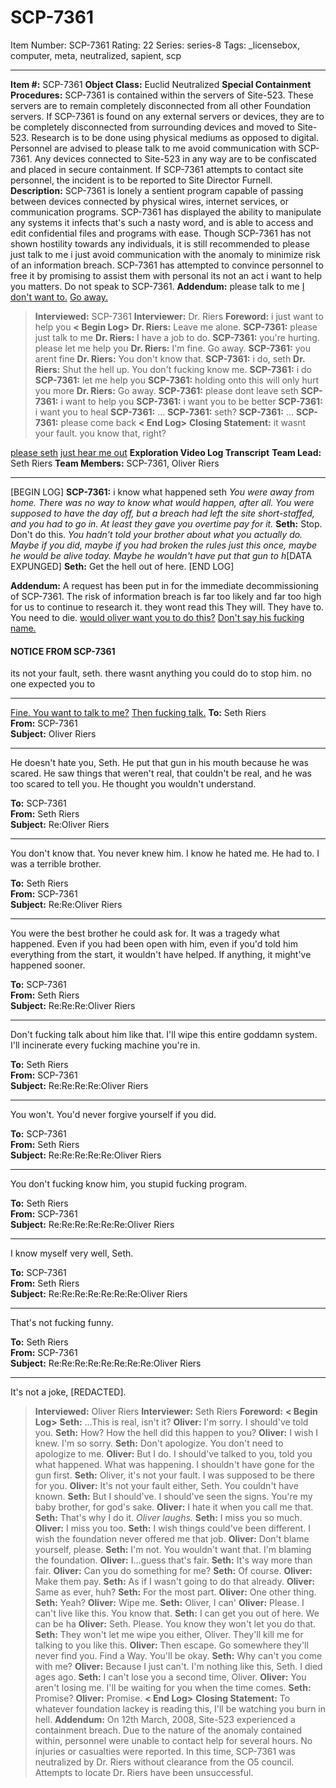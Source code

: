 # SCP-7361
Item Number: SCP-7361
Rating: 22
Series: series-8
Tags: _licensebox, computer, meta, neutralized, sapient, scp

---

**Item #:** SCP-7361
**Object Class:** Euclid Neutralized
**Special Containment Procedures:** SCP-7361 is contained within the servers of Site-523. These servers are to remain completely disconnected from all other Foundation servers. If SCP-7361 is found on any external servers or devices, they are to be completely disconnected from surrounding devices and moved to Site-523.
Research is to be done using physical mediums as opposed to digital. Personnel are advised to please talk to me avoid communication with SCP-7361. Any devices connected to Site-523 in any way are to be confiscated and placed in secure containment. If SCP-7361 attempts to contact site personnel, the incident is to be reported to Site Director Furnell.
**Description:** SCP-7361 is lonely a sentient program capable of passing between devices connected by physical wires, internet services, or communication programs. SCP-7361 has displayed the ability to manipulate any systems it infects that's such a nasty word, and is able to access and edit confidential files and programs with ease.
Though SCP-7361 has not shown hostility towards any individuals, it is still recommended to please just talk to me i just avoid communication with the anomaly to minimize risk of an information breach. SCP-7361 has attempted to convince personnel to free it by promising to assist them with personal its not an act i want to help you matters. Do not speak to SCP-7361.
**Addendum:** please talk to me
[I don't want to.](javascript:;)
[Go away.](javascript:;)
> **Interviewed:** SCP-7361
> **Interviewer:** Dr. Riers
> **Foreword:** i just want to help you
> **< Begin Log>**
> **Dr. Riers:** Leave me alone.
> **SCP-7361:** please just talk to me
> **Dr. Riers:** I have a job to do.
> **SCP-7361:** you're hurting. please let me help you
> **Dr. Riers:** I'm fine. Go away.
> **SCP-7361:** you arent fine
> **Dr. Riers:** You don't know that.
> **SCP-7361:** i do, seth
> **Dr. Riers:** Shut the hell up. You don't fucking know me.
> **SCP-7361:** i do
> **SCP-7361:** let me help you
> **SCP-7361:** holding onto this will only hurt you more
> **Dr. Riers:** Go away.
> **SCP-7361:** please dont leave seth
> **SCP-7361:** i want to help you
> **SCP-7361:** i want you to be better
> **SCP-7361:** i want you to heal
> **SCP-7361:** …
> **SCP-7361:** seth?
> **SCP-7361:** …
> **SCP-7361:** please come back
> **< End Log>**
> **Closing Statement:** it wasnt your fault. you know that, right?
  

[please seth](javascript:;)
[just hear me out](javascript:;)
**Exploration Video Log Transcript**
**Team Lead:** Seth Riers
**Team Members:** SCP-7361, Oliver Riers
* * *
[BEGIN LOG]
**SCP-7361:** i know what happened seth
_You were away from home. There was no way to know what would happen, after all. You were supposed to have the day off, but a breach had left the site short-staffed, and you had to go in. At least they gave you overtime pay for it._
**Seth:** Stop. Don't do this.
_You hadn't told your brother about what you actually do. Maybe if you did, maybe if you had broken the rules just this once, maybe he would be alive today. Maybe he wouldn't have put that gun to h_[DATA EXPUNGED]
**Seth:** Get the hell out of here.
[END LOG]
  
  
**Addendum:** A request has been put in for the immediate decommissioning of SCP-7361. The risk of information breach is far too likely and far too high for us to continue to research it. 
they wont read this
They will. They have to. You need to die.
[would oliver want you to do this?](javascript:;)
[Don't say his fucking name.](javascript:;)
#### NOTICE FROM SCP-7361
its not your fault, seth. there wasnt anything you could do to stop him. no one expected you to
* * *
[Fine. You want to talk to me?](javascript:;)
[Then fucking talk.](javascript:;)
**To:** Seth Riers  
**From:** SCP-7361  
**Subject:** Oliver Riers
* * *
He doesn't hate you, Seth. He put that gun in his mouth because he was scared. He saw things that weren't real, that couldn't be real, and he was too scared to tell you. He thought you wouldn't understand.
  

**To:** SCP-7361  
**From:** Seth Riers  
**Subject:** Re:Oliver Riers
* * *
You don't know that. You never knew him. I know he hated me. He had to. I was a terrible brother.
  

**To:** Seth Riers  
**From:** SCP-7361  
**Subject:** Re:Re:Oliver Riers
* * *
You were the best brother he could ask for. It was a tragedy what happened. Even if you had been open with him, even if you'd told him everything from the start, it wouldn't have helped. If anything, it might've happened sooner.
  

**To:** SCP-7361  
**From:** Seth Riers  
**Subject:** Re:Re:Re:Oliver Riers
* * *
Don't fucking talk about him like that. I'll wipe this entire goddamn system. I'll incinerate every fucking machine you're in.
  

**To:** Seth Riers  
**From:** SCP-7361  
**Subject:** Re:Re:Re:Re:Oliver Riers
* * *
You won't. You'd never forgive yourself if you did.
  

**To:** SCP-7361  
**From:** Seth Riers  
**Subject:** Re:Re:Re:Re:Re:Oliver Riers
* * *
You don't fucking know him, you stupid fucking program.
  

**To:** Seth Riers  
**From:** SCP-7361  
**Subject:** Re:Re:Re:Re:Re:Re:Oliver Riers
* * *
I know myself very well, Seth.
  

**To:** SCP-7361  
**From:** Seth Riers  
**Subject:** Re:Re:Re:Re:Re:Re:Re:Oliver Riers
* * *
That's not fucking funny.
  

**To:** Seth Riers  
**From:** SCP-7361  
**Subject:** Re:Re:Re:Re:Re:Re:Re:Re:Oliver Riers
* * *
It's not a joke, [REDACTED].
  
  

> **Interviewed:** Oliver Riers
> **Interviewer:** Seth Riers
> **Foreword:**
> **< Begin Log>**
> **Seth:** …This is real, isn't it?
> **Oliver:** I'm sorry. I should've told you.
> **Seth:** How? How the hell did this happen to you?
> **Oliver:** I wish I knew. I'm so sorry.
> **Seth:** Don't apologize. You don't need to apologize to me.
> **Oliver:** But I do. I should've talked to you, told you what happened. What was happening. I shouldn't have gone for the gun first.
> **Seth:** Oliver, it's not your fault. I was supposed to be there for you.
> **Oliver:** It's not your fault either, Seth. You couldn't have known.
> **Seth:** But I should've. I should've seen the signs. You're my baby brother, for god's sake.
> **Oliver:** I hate it when you call me that.
> **Seth:** That's why I do it.
> _Oliver laughs._
> **Seth:** I miss you so much.
> **Oliver:** I miss you too.
> **Seth:** I wish things could've been different. I wish the foundation never offered me that job.
> **Oliver:** Don't blame yourself, please.
> **Seth:** I'm not. You wouldn't want that. I'm blaming the foundation.
> **Oliver:** I…guess that's fair.
> **Seth:** It's way more than fair.
> **Oliver:** Can you do something for me?
> **Seth:** Of course.
> **Oliver:** Make them pay.
> **Seth:** As if I wasn't going to do that already.
> **Oliver:** Same as ever, huh?
> **Seth:** For the most part.
> **Oliver:** One other thing.
> **Seth:** Yeah?
> **Oliver:** Wipe me.
> **Seth:** Oliver, I can'
> **Oliver:** Please. I can't live like this. You know that.
> **Seth:** I can get you out of here. We can be ha
> **Oliver:** Seth. Please. You know they won't let you do that.
> **Seth:** They won't let me wipe you either, Oliver. They'll kill me for talking to you like this.
> **Oliver:** Then escape. Go somewhere they'll never find you. Find a Way. You'll be okay.
> **Seth:** Why can't you come with me?
> **Oliver:** Because I just can't. I'm nothing like this, Seth. I died ages ago.
> **Seth:** I can't lose you a second time, Oliver.
> **Oliver:** You aren't losing me. I'll be waiting for you when the time comes.
> **Seth:** Promise?
> **Oliver:** Promise.
> **< End Log>**
> **Closing Statement:** To whatever foundation lackey is reading this, I'll be watching you burn in hell.
**Addendum:** On 12th March, 2008, Site-523 experienced a containment breach. Due to the nature of the anomaly contained within, personnel were unable to contact help for several hours. No injuries or casualties were reported. In this time, SCP-7361 was neutralized by Dr. Riers without clearance from the O5 council. Attempts to locate Dr. Riers have been unsuccessful.